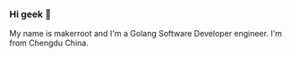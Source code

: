 ### Hi geek 👋
My name is makerroot and I'm a Golang Software Developer engineer. I'm from Chengdu China.
